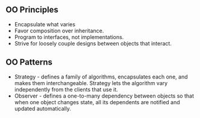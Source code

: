 ## OO Principles
- Encapsulate what varies
- Favor composition over inheritance.
- Program to interfaces, not implementations.
- Strive for loosely couple designs between objects that interact.

## OO Patterns
- Strategy - defines a family of algorithms, encapsulates each one, and makes them interchangeable. Strategy lets the algorithm vary independently from the clients that use it.
- Observer - defines a one-to-many dependency between objects so that when one object changes state, all its dependents are notified and updated automatically.
